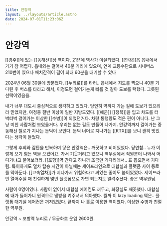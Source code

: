```yaml
---
title: 안강역
layout: ../layouts/article.astro
date: 2024-07-01T11:23:06Z
---
```


# 안강역

[[경주]]에 있는 [[동해선]]상 역이다. 21년에 역사가 이설되었다. [[안강]]읍 읍내에서 가기 참 어렵다. 읍내와는 걸어서 40분 거리에 있으며, 연계 교통수단으로 시내버스 210번이 있으나 배치간격이 길어 최대 60분을 대기할 수 있다

2024년 06월 30일에 방문했다. [[누리로]]를 타러.. 읍내에서 지도를 찍으니 40분 기다린 후 버스를 타라고 해서, 이정도면 걸어가는게 빠를 것 같아 도보를 택했다. 그릇된 선택이였음을.

내가 너무 대도시 중심적으로 생각하고 있었다. 당연히 역까지 가는 길에 도보가 있으리라 믿었지만, 여정중 절반 이상이 일반 지방도였다. [[해군]] [[정복]]을 입고 차도를 터벅터벅 걸어가는 이상한 [[수병]]이 되었던거다. 차량 통행량도 적은 편이 아니다. 난 그냥 미친 사람처럼 보였을거다. 우리는 없는 길도 만들어 나가지.
안강역까지 걸어가는 중 동해선 철로가 지나는 둔덕이 보인다. 둔덕 너머로 지나가는 [[KTX]]를 보니 괜히 멋있다는 생각이 들었다.

그렇게 후회와 감탄을 반복하며 닿은 안강역은.. 깨끗하고 비어있었다. 당연함.. 누가 이렇게 오기 힘든 역을 오겠어요. 가서 기웃거리고 있으니 역무실에서 직원분이 나와서 어디가냐고 물어보더라. [[포항]]역 간다고 하니까 조금만 기다리래서.. 표 뽑으면서 기다림. 특이하게도 열차 탑승 시간이 아닐때는 세이프라인으로 대합실과 플랫폼 사이 통로를 막아둔다. [[고속열차]]가 지나가서 위험하다고 써있는 종이도 붙어있었다. 세이프라인 열어주실 때 친절하게 몇번 플랫폼으로 가면 되는지도 알려주셨다. 좋은 역무원님.

사람이 0명이였다. 사람이 없어서 대합실 에어컨도 꺼두고, 화장실도 깨끗했다. 대합실에 내가 들어가니 원격으로 냉방을 켜주셔서 의아했다. 뭘까 이 lazy loading 역은.. 플랫폼 대기실 에어컨은 꺼져있었다.
끝까지 나 홀로 이용한 역이였다. 이상한 수병과 친절한 역무원.

안강역 ~ 포항역 누리로 / 무궁화호 운임 2600원.